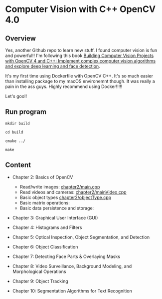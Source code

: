 # Computer Vision with C++ OpenCV 4.0

## Overview

Yes, another Github repo to learn new stuff. I found computer vision is fun and powerful!! I'm following this book [Building Computer Vision Projects with OpenCV 4 and C++: Implement complex computer vision algorithms and explore deep learning and face detection](https://www.amazon.com/Building-Computer-Vision-Projects-OpenCV/dp/1838644679). 

It's my first time using Dockerfile with OpenCV C++. It's so much easier than installing package to my macOS environemnt though. It was really a pain in the ass guys. Highly recommend using Docker!!!!! 

Let's goo!! 

## Run program
```console
mkdir build
```

```console
cd build
```

```console
cmake ../
```

```console
make
```

## Content

- Chapter 2: Basics of OpenCV
    - Read/write images: [chapter2/main.cpp](chapter2/main.cpp)
    - Read videos and cameras: [chapter2/mainVideo.cpp](chapter2/mainVideo.cpp)
    - Basic object types [chapter2/objectType.cpp](chapter2/objectTypes.cpp)
    - Basic matrix operations: 
    - Basic data persistence and storage: 

- Chapter 3: Graphical User Interface (GUI)

- Chapter 4: Histograms and Filters

- Chapter 5: Optical Inspection, Object Segmentation, and Detection

- Chapter 6: Object Classification

- Chapter 7: Detecting Face Parts & Overlaying Masks

- Chapter 8: Video Surveillance, Background Modeling, and Morphological Operations

- Chapter 9: Object Tracking

- Chapter 10: Segmentation Algorithms for Text Recognition

